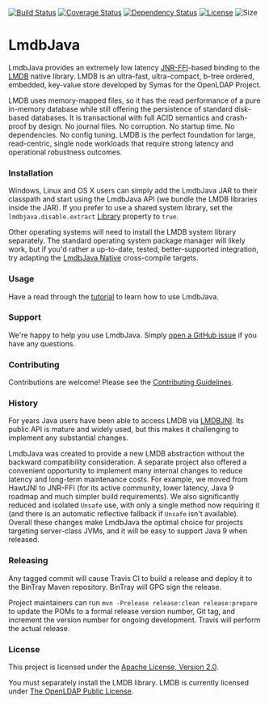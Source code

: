 [![Build Status](https://travis-ci.org/lmdbjava/lmdbjava.svg?branch=master)](https://travis-ci.org/lmdbjava/lmdbjava)
[![Coverage Status](https://coveralls.io/repos/github/lmdbjava/lmdbjava/badge.svg?branch=master)](https://coveralls.io/github/lmdbjava/lmdbjava?branch=master)
[![Dependency Status](https://www.versioneye.com/user/projects/57552e137757a00041b3a6f4/badge.svg?style=flat)](https://www.versioneye.com/user/projects/57552e137757a00041b3a6f4)
[![License](https://img.shields.io/hexpm/l/plug.svg?maxAge=2592000)](http://www.apache.org/licenses/LICENSE-2.0.txt)
![Size](https://reposs.herokuapp.com/?path=lmdbjava/lmdbjava)

# LmdbJava

LmdbJava provides an extremely low latency
[JNR-FFI](https://github.com/jnr/jnr-ffi)-based binding to the
[LMDB](http://symas.com/mdb/) native library. LMDB is an ultra-fast,
ultra-compact, b-tree ordered, embedded, key-value store developed by Symas for
the OpenLDAP Project.

LMDB uses memory-mapped files, so it has the read performance of a pure in-memory
database while still offering the persistence of standard disk-based databases.
It is transactional with full ACID semantics and crash-proof by design.
No journal files. No corruption. No startup time. No dependencies. No config
tuning. LMDB is the perfect foundation for large, read-centric, single node
workloads that require strong latency and operational robustness outcomes.

### Installation

Windows, Linux and OS X users can simply add the LmdbJava JAR to their classpath
and start using the LmdbJava API (we bundle the LMDB libraries inside the JAR).
If you prefer to use a shared system library, set the `lmdbjava.disable.extract`
[Library](https://github.com/lmdbjava/lmdbjava/tree/master/src/main/java/org/lmdbjava/Library.java) property to `true`.

Other operating systems will need to install the LMDB system library separately.
The standard operating system package manager will likely work, but if you'd
rather a up-to-date, tested, better-supported integration, try adapting the
[LmdbJava Native](https://github.com/lmdbjava/native) cross-compile targets.

### Usage

Have a read through the
[tutorial](https://github.com/lmdbjava/lmdbjava/tree/master/src/test/java/org/lmdbjava/TutorialTest.java)
to learn how to use LmdbJava.

### Support

We're happy to help you use LmdbJava. Simply
[open a GitHub issue](https://github.com/lmdbjava/lmdbjava/issues) if you have
any questions.

### Contributing

Contributions are welcome! Please see the [Contributing Guidelines](CONTRIBUTING.md).

### History

For years Java users have been able to access LMDB via
[LMDBJNI](https://github.com/deephacks/lmdbjni). Its public API is mature and
widely used, but this makes it challenging to implement any substantial changes.

LmdbJava was created to provide a new LMDB abstraction without the backward
compatibility consideration. A separate project also offered a convenient
opportunity to implement many internal changes to reduce latency and long-term
maintenance costs. For example, we moved from HawtJNI to JNR-FFI (for its active
community, lower latency, Java 9 roadmap and much simpler build requirements). We
also significantly reduced and isolated `Unsafe` use, with only a single method
now requiring it (and there is an automatic reflective fallback if `Unsafe` isn't
available). Overall these changes make LmdbJava the optimal choice for projects
targeting server-class JVMs, and it will be easy to support Java 9 when released.

### Releasing

Any tagged commit will cause Travis CI to build a release and deploy it to the
BinTray Maven repository. BinTray will GPG sign the release.

Project maintainers can run `mvn -Prelease release:clean release:prepare` to
update the POMs to a formal release version number, Git tag, and increment the
version number for ongoing development. Travis will perform the actual release.

### License

This project is licensed under the
[Apache License, Version 2.0](http://www.apache.org/licenses/LICENSE-2.0.html).

You must separately install the LMDB library. LMDB is currently licensed under
[The OpenLDAP Public License](http://www.openldap.org/software/release/license.html).
